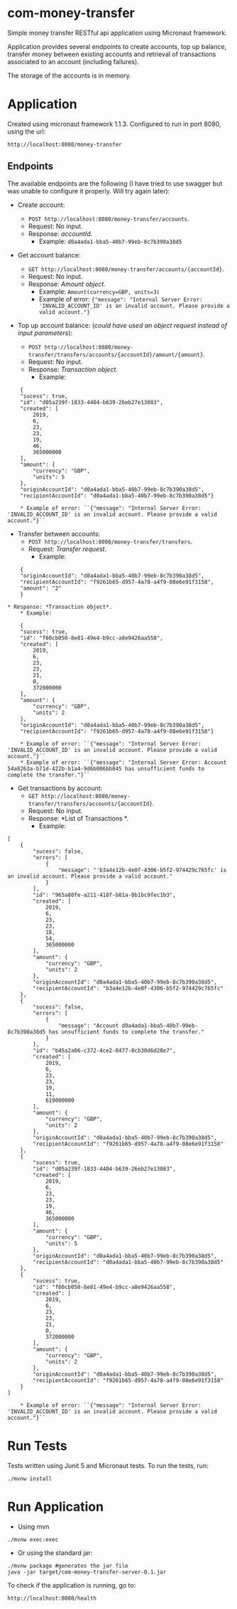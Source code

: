 # com-money-transfer
Simple money transfer RESTful api application using Micronaut framework.

Application provides several endpoints to create accounts, top up balance, transfer money between existing accounts and retrieval of transactions associated to an account (including failures).

The storage of the accounts is in memory.

# Application

Created using micronaut framework 1.1.3. Configured to run in port 8080, using the url:

```
http://localhost:8080/money-transfer
```
## Endpoints

The available endpoints are the following (I have tried to use swagger but was unable to configure it properly. Will try again later):

* Create account:
    * ``POST http://localhost:8080/money-transfer/accounts``.
    * Request: No input.
    * Response: *accountId*.
        * Example: ``d0a4ada1-bba5-40b7-99eb-8c7b390a38d5``

* Get account balance:
    * ``GET http://localhost:8080/money-transfer/accounts/{accountId}``.
    * Request: No input.
    * Response: *Amount object*.
        * Example: ``Amount(currency=GBP, units=3)``
        * Example of error: ``{"message": "Internal Server Error: 'INVALID_ACCOUNT_ID' is an invalid account. Please provide a valid account."}``

* Top up account balance: (_could have used an object request instead of input parameters_):
    * ``POST http://localhost:8080/money-transfer/transfers/accounts/{accountId}/amount/{amount}``.
    * Request: No input.
    * Response: *Transaction object*.
       * Example:

```
    {
    "sucess": true,
    "id": "d05a239f-1833-4404-b639-26eb27e13083",
    "created": [
        2019,
        6,
        23,
        23,
        19,
        46,
        365000000
    ],
    "amount": {
        "currency": "GBP",
        "units": 5
    },
    "originAccountId": "d0a4ada1-bba5-40b7-99eb-8c7b390a38d5",
    "recipientAccountId": "d0a4ada1-bba5-40b7-99eb-8c7b390a38d5"}
```
        * Example of error: ``{"message": "Internal Server Error: 'INVALID_ACCOUNT_ID' is an invalid account. Please provide a valid account."}``

* Transfer between accounts:
    * ``POST http://localhost:8080/money-transfer/transfers``.
    * Request: *Transfer request*.
        * Example:

```
    {
	"originAccountId": "d0a4ada1-bba5-40b7-99eb-8c7b390a38d5",
	"recipientAccountId": "f9261b65-d957-4a78-a4f9-08e6e91f3158",
	"amount": "2"
	}
```


    * Response: *Transaction object*.
        * Example:

```
    {
    "sucess": true,
    "id": "f60cb050-8e81-49e4-b9cc-a8e9426aa558",
    "created": [
        2019,
        6,
        23,
        23,
        21,
        0,
        372000000
    ],
    "amount": {
        "currency": "GBP",
        "units": 2
    },
    "originAccountId": "d0a4ada1-bba5-40b7-99eb-8c7b390a38d5",
    "recipientAccountId": "f9261b65-d957-4a78-a4f9-08e6e91f3158"}
```
        * Example of error: ``{"message": "Internal Server Error: 'INVALID_ACCOUNT_ID' is an invalid account. Please provide a valid account."}``
        * Example of error: ``{"message": "Internal Server Error: Account 54a8263a-b71d-422b-b1a4-9d6b006bb845 has unsufficient funds to complete the transfer."}``


* Get transactions by account:
    * `GET http://localhost:8080/money-transfer/transfers/accounts/{accountId}`.
    * Request: No input.
    * Response: *List of Transactions *.
        * Example:

```
[
    {
        "sucess": false,
        "errors": [
            {
                "message": "'b3a4e12b-4e0f-4306-b5f2-974429c765fc' is an invalid account. Please provide a valid account."
            }
        ],
        "id": "965a80fe-a211-418f-b81a-0b1bc9fec1b3",
        "created": [
            2019,
            6,
            23,
            23,
            18,
            54,
            365000000
        ],
        "amount": {
            "currency": "GBP",
            "units": 2
        },
        "originAccountId": "d0a4ada1-bba5-40b7-99eb-8c7b390a38d5",
        "recipientAccountId": "b3a4e12b-4e0f-4306-b5f2-974429c765fc"
    },
    {
        "sucess": false,
        "errors": [
            {
                "message": "Account d0a4ada1-bba5-40b7-99eb-8c7b390a38d5 has unsufficient funds to complete the transfer."
            }
        ],
        "id": "b45a2a06-c372-4ce2-8477-8cb30d6d28e7",
        "created": [
            2019,
            6,
            23,
            23,
            19,
            11,
            619000000
        ],
        "amount": {
            "currency": "GBP",
            "units": 2
        },
        "originAccountId": "d0a4ada1-bba5-40b7-99eb-8c7b390a38d5",
        "recipientAccountId": "f9261b65-d957-4a78-a4f9-08e6e91f3158"
    },
    {
        "sucess": true,
        "id": "d05a239f-1833-4404-b639-26eb27e13083",
        "created": [
            2019,
            6,
            23,
            23,
            19,
            46,
            365000000
        ],
        "amount": {
            "currency": "GBP",
            "units": 5
        },
        "originAccountId": "d0a4ada1-bba5-40b7-99eb-8c7b390a38d5",
        "recipientAccountId": "d0a4ada1-bba5-40b7-99eb-8c7b390a38d5"
    },
    {
        "sucess": true,
        "id": "f60cb050-8e81-49e4-b9cc-a8e9426aa558",
        "created": [
            2019,
            6,
            23,
            23,
            21,
            0,
            372000000
        ],
        "amount": {
            "currency": "GBP",
            "units": 2
        },
        "originAccountId": "d0a4ada1-bba5-40b7-99eb-8c7b390a38d5",
        "recipientAccountId": "f9261b65-d957-4a78-a4f9-08e6e91f3158"
    }
]
```

        * Example of error: ``{"message": "Internal Server Error: 'INVALID_ACCOUNT_ID' is an invalid account. Please provide a valid account."}``

# Run Tests

Tests written using Junit 5 and Micronaut tests. To run the tests, run:

```
./mvnw install
```

# Run Application

* Using mvn

```
./mvnw exec:exec
```

* Or using the standard jar:

```
./mvnw package #generates the jar file
java -jar target/com-money-transfer-server-0.1.jar
```

To check if the application is running, go to:

```
http://localhost:8080/health
```
